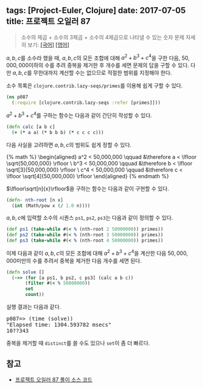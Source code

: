 tags: [Project-Euler, Clojure]
date: 2017-07-05
title: 프로젝트 오일러 87
---
> 소수의 제곱 + 소수의 3제곱 + 소수의 4제곱으로 나타낼 수 있는 숫자
> 문제 자세히 보기: [[국어]](http://euler.synap.co.kr/prob_detail.php?id=87) [[영어]](https://projecteuler.net/problem=87)

$a, b, c$를 소수라 했을 때, $a, b, c$의 모든 조합에 대해 $a^2+b^3+c^4$을 구한 다음, $50,000,000$이하의 수를 추려 중복을 제거한 후 개수를 세면 문제의 답을 구할 수 있다. 다만 $a, b, c$를 무한대까지 계산할 수는 없으므로 적절한 범위를 지정해야 한다.
<!--more-->

소수 목록은 `clojure.contrib.lazy-seqs/primes`를 이용해 쉽게 구할 수 있다.

```clojure
(ns p087
  (:require [clojure.contrib.lazy-seqs :refer [primes]]))
```

$a^2+b^3+c^4$를 구하는 함수는 다음과 같이 간단히 작성할 수 있다.

```clojure
(defn calc [a b c]
  (+ (* a a) (* b b b) (* c c c c)))
```

다음 사실을 고려하면 $a, b, c$의 범위도 쉽게 정할 수 있다.

{% math %}
\begin{aligned}
  a^2 < 50,000,000 \qquad &\therefore a < \lfloor \sqrt{50,000,000} \rfloor \\
  b^3 < 50,000,000 \qquad &\therefore b < \lfloor \sqrt[3]{50,000,000} \rfloor \\
  c^4 < 50,000,000 \qquad &\therefore c < \lfloor \sqrt[4]{50,000,000} \rfloor
\end{aligned}
{% endmath %}

$\lfloor\sqrt[n]{x}\rfloor$을 구하는 함수는 다음과 같이 구현할 수 있다.

```clojure
(defn- nth-root [n x]
  (int (Math/pow x (/ 1.0 n))))
```

$a, b, c$에 입력할 소수의 시퀀스 `ps1`, `ps2`, `ps3`는 다음과 같이 정의할 수 있다.

```clojure
(def ps1 (take-while #(< % (nth-root 2 50000000)) primes))
(def ps2 (take-while #(< % (nth-root 3 50000000)) primes))
(def ps3 (take-while #(< % (nth-root 4 50000000)) primes))
```

이제 다음과 같이 $a, b, c$의 모든 조합에 대해 $a^2+b^3+c^4$을 계산한 다음 $50,000,000$미만의 수를 추려서 중복을 제거한 다음 개수를 세면 된다.

```clojure
(defn solve []
  (->> (for [a ps1, b ps2, c ps3] (calc a b c))
       (filter #(< % 50000000))
       set
       count))
```

실행 결과는 다음과 같다.

<pre class="console">
p087=> (time (solve))
"Elapsed time: 1304.593782 msecs"
10??343
</pre>

중복을 제거할 때 `distinct`를 쓸 수도 있으나 `set`이 좀 더 빠르다.

## 참고
* [프로젝트 오일러 87 풀이 소스 코드](https://github.com/ntalbs/euler/blob/master/src/p087.clj)
